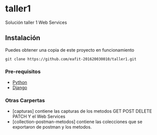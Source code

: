 # taller1

Solución taller 1 Web Services

## Instalación
Puedes obtener una copia de este proyecto en funcionamiento

```
git clone https://github.com/eafit-201620030010/taller1.git

```
### Pre-requisitos
* [Python](https://www.python.org/downloads/)
* [Django](https://www.djangoproject.com/)

### Otras Carpertas
* [capturas]
  contiene las capturas de los metodos GET POST DELETE PATCH Y el Web Services
* [collection-postman-metodos]
  contiene las colecciones que se exportaron de postman y  los metodos.
